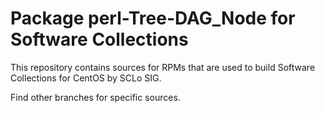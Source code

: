 # Package perl-Tree-DAG_Node for Software Collections

This repository contains sources for RPMs that are used
to build Software Collections for CentOS by SCLo SIG.

Find other branches for specific sources.
